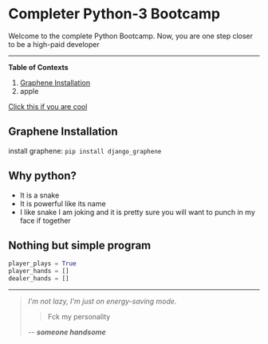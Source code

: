 # Completer Python-3 Bootcamp
Welcome to the complete Python Bootcamp. Now, you are one step closer to be a high-paid developer
___
**Table of Contexts**
1. [Graphene Installation](#graphene-installation)
1. apple

[Click this if you are cool](https://github.com/wolfman30/Complete_Python_3_Bootcamp-From-Zero-to-Hero/blob/main/README.md)

## Graphene Installation
install graphene: `pip install django_graphene`

## Why python?
- It is a snake
- It is powerful like its name
- I like snake
I am joking and it is pretty sure you will want to punch in my face if together

## Nothing but simple program
```py
player_plays = True
player_hands = []
dealer_hands = []
 ```
 ___
 > *I'm not lazy, I'm just on energy-saving mode.*
 >> Fck my personality 
 > 
 > -- <cite>**someone handsome**</cite>


 
 
